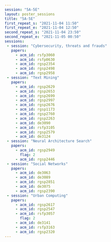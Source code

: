```yaml
---
session: "5A-5E"
layout: poster_sessions
title: "5A-5E"
first_repeat_s: "2021-11-04 11:50" 
first_repeat_e: "2021-11-04 12:50" 
second_repeat_s: "2021-11-04 23:50" 
second_repeat_e: "2021-11-05 00:50"
sessions:
 - session: "Cybersecurity, threats and frauds"
   papers:
     - acm_id: rsfp3060
     - acm_id: rsfp0630
     - acm_id: rgsp2354
     - acm_id: rgsp2498
     - acm_id: rgsp2958
 - session: "Text Mining"
   papers:
     - acm_id: rgsp2629
     - acm_id: rgsp2653
     - acm_id: rgsp2699
     - acm_id: rgsp2997
     - acm_id: rgsp2676
     - acm_id: rgsp1173
     - acm_id: rgsp2760
     - acm_id: rgsp2263
     - acm_id: de3090
     - acm_id: rsfp3105
     - acm_id: rgsp2579
     - acm_id: de3124
 - session: "Neural Architecture Search"
   papers:
     - acm_id: rgsp2949
       flag: 2
     - acm_id: rgsp2446
 - session: "Social Networks"
   papers:
     - acm_id: de3063
     - acm_id: de3089
     - acm_id: rgsp2851
     - acm_id: de3075
     - acm_id: rgsp2390
 - session: "Urban Computing"
   papers:
     - acm_id: rgsp2617
     - acm_id: rgsp2547
     - acm_id: rsfp3057
       flag: 2
     - acm_id: de3141
     - acm_id: rsfp3163
     - acm_id: rgsp2320
---
```

